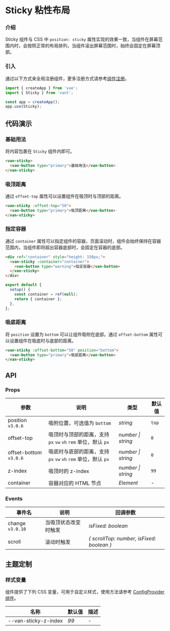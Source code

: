 # Sticky 粘性布局

### 介绍

Sticky 组件与 CSS 中 `position: sticky` 属性实现的效果一致，当组件在屏幕范围内时，会按照正常的布局排列，当组件滚出屏幕范围时，始终会固定在屏幕顶部。

### 引入

通过以下方式来全局注册组件，更多注册方式请参考[组件注册](#/zh-CN/advanced-usage#zu-jian-zhu-ce)。

```js
import { createApp } from 'vue';
import { Sticky } from 'vant';

const app = createApp();
app.use(Sticky);
```

## 代码演示

### 基础用法

将内容包裹在 `Sticky` 组件内即可。

```html
<van-sticky>
  <van-button type="primary">基础用法</van-button>
</van-sticky>
```

### 吸顶距离

通过 `offset-top` 属性可以设置组件在吸顶时与顶部的距离。

```html
<van-sticky :offset-top="50">
  <van-button type="primary">吸顶距离</van-button>
</van-sticky>
```

### 指定容器

通过 `container` 属性可以指定组件的容器，页面滚动时，组件会始终保持在容器范围内，当组件即将超出容器底部时，会固定在容器的底部。

```html
<div ref="container" style="height: 150px;">
  <van-sticky :container="container">
    <van-button type="warning">指定容器</van-button>
  </van-sticky>
</div>
```

```js
export default {
  setup() {
    const container = ref(null);
    return { container };
  },
};
```

### 吸底距离

将 `position` 设置为 `bottom` 可以让组件吸附在底部。通过 `offset-bottom` 属性可以设置组件在吸底时与底部的距离。

```html
<van-sticky :offset-bottom="50" position="bottom">
  <van-button type="primary">吸底距离</van-button>
</van-sticky>
```

## API

### Props

| 参数 | 说明 | 类型 | 默认值 |
| --- | --- | --- | --- |
| position `v3.0.6` | 吸附位置，可选值为 `bottom` | _string_ | `top` |
| offset-top | 吸顶时与顶部的距离，支持 `px` `vw` `vh` `rem` 单位，默认 `px` | _number \| string_ | `0` |
| offset-bottom `v3.0.6` | 吸底时与底部的距离，支持 `px` `vw` `vh` `rem` 单位，默认 `px` | _number \| string_ | `0` |
| z-index | 吸顶时的 z-index | _number \| string_ | `99` |
| container | 容器对应的 HTML 节点 | _Element_ | - |

### Events

| 事件名 | 说明 | 回调参数 |
| --- | --- | --- |
| change `v3.0.10` | 当吸顶状态改变时触发 | _isFixed: boolean_ |
| scroll | 滚动时触发 | _{ scrollTop: number, isFixed: boolean }_ |

## 主题定制

### 样式变量

组件提供了下列 CSS 变量，可用于自定义样式，使用方法请参考 [ConfigProvider 组件](#/zh-CN/config-provider)。

| 名称                 | 默认值 | 描述 |
| -------------------- | ------ | ---- |
| --van-sticky-z-index | _99_   | -    |
